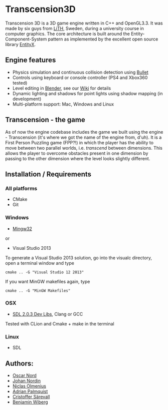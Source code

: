 # Transcension3D

Transcension 3D is a 3D game engine written in C++ and OpenGL3.3. It was made by six guys from [LiTH](https://www.liu.se/?l=en&sc=true), Sweden, during a university course in computer graphics. The core architecture is built around the Entity-Component-System pattern as implemented by the excellent open source library [EntityX](https://github.com/alecthomas/entityx/).

## Engine features

 - Physics simulation and continuous collision detection using [Bullet](http://bulletphysics.org/)
 - Controls using keyboard or console controller (PS4 and Xbox360 tested)
 - Level editing in [Blender](http://www.blender.org/), see our [Wiki](https://github.com/zanshi/swag3d/wiki/Level-Editing-in-Blender) for details
 - Dynamic lighting and shadows for point lights using shadow mapping (in development)
 - Multi-platform support: Mac, Windows and Linux

## Transcension - the game

As of now the engine codebase includes the game we built using the engine - Transcension (it's where we got the name of the engine from, d'uh). It is a First Person Puzzling game (FPP?!) in which the player has the ability to move between two parallel worlds, i.e. _transcend_ between dimensions. This allows the player to overcome obstacles present in one dimension by passing to the other dimension where the level looks slightly different. 

## Installation / Requirements

### All platforms
 - CMake
 - Git

### Windows
 - [Mingw32](http://sourceforge.net/projects/mingw/)

or

- Visual Studio 2013

To generate a Visual Studio 2013 solution, go into the visualc directory, open a terminal window and type
```
cmake .. -G "Visual Studio 12 2013"
```

If you want MinGW makefiles again, type
```
cmake .. -G "MinGW Makefiles"
```
### OSX
 - [SDL 2.0.3 Dev Libs](http://www.libsdl.org/download-2.0.php), Clang or GCC

Tested with CLion and Cmake + make in the terminal

### Linux
 - SDL

## Authors:
- [Oscar Nord](https://github.com/Furbee)
- [Johan Nordin](https://github.com/johanordin)
- [Niclas Olmenius](https://github.com/zanshi)
- [Adrian Palmquist](https://github.com/adrianpalmquist)
- [Cristoffer Särevall](https://github.com/saerevall)
- [Benjamin Wiberg](https://github.com/bwiberg)
